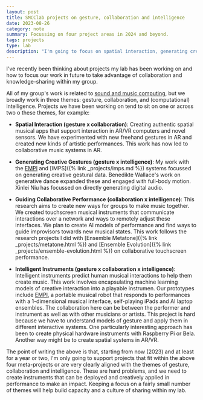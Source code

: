 ```yaml
---
layout: post
title: SMCClab projects on gesture, collaboration and intelligence
date: 2023-08-26
category: note
summary: Focussing on four project areas in 2024 and beyond.
tags: projects
type: lab
description: "I'm going to focus on spatial interaction, generating creative gestures, intelligent instruments, and collaborative performance."
---
```


I've recently been thinking about projects my lab has been working on and how
to focus our work in future to take advantage of collaboration and
knowledge-sharing within my group.

All of my group's work is related to [sound and music
computing](https://comp.anu.edu.au/courses/laptop-ensemble/), but we broadly
work in three themes: gesture, collaboration, and (computational) intelligence.
Projects we have been working on tend to sit on one or across two o these
themes, for example: 

- **Spatial Interaction (gesture x collaboration)**: Creating authentic spatial
  musical apps that support interaction in AR/VR computers and novel sensors.
  We have experimented with new freehand gestures in AR and created new kinds
  of artistic performances. This work has now led to collaborative music
  systems in AR.

- **Generating Creative Gestures (gesture x intelligence)**: My work with the
  [EMPI]() and [IMPS]({% link _projects/imps.md %}) systems focussed on
  generating creative gestural data. Benedikte Wallace's work on generative
  dance expanded these and engaged with full-body motion. Xinlei Niu has
  focussed on directly generating digital audio.

- **Guiding Collaborative Performance (collaboration x intelligence)**: This
  research aims to create new ways for groups to make music together. We
  created touchscreen musical instruments that communicate interactions over a
  network and ways to remotely adjust these interfaces.  We plan to create AI
  models of performance and find ways to guide improvisors towards new musical
  states. This work follows the research projects I did with [Ensemble
  Metatone]({% link _projects/metatone.html %}) and [Ensemble Evolution]({%
  link _projects/ensemble-evolution.html %}) on collaborative touchscreen
  performance.

- **Intelligent Instruments (gesture x collaboration x intelligence)**:
  Intelligent instruments predict human musical interactions to help them
  create music. This work involves encapsulating machine learning models of
  creative interaction into a playable instrumen. Our prototypes include
  [EMPI](), a portable musical robot that responds to performances with a
  1-dimensional musical interface, self-playing iPads and AI laptop ensembles.
  The collaboration here can be between the performer and instrument as well as
  with other musicians or artists. This project is hard because we have to
  understand models of gesture and apply them in different interactive systems.
  One particularly interesting approach has been to create physical hardware
  instruments with Raspberry Pi or Bela. Another way might be to create spatial
  systems in AR/VR.

The point of writing the above is that, starting from now (2023) and at least
for a year or two, I'm only going to support projects that fit within the above
four meta-projects or are very clearly aligned with the themes of gesture,
collaboration and intelligence. These are hard problems, and we need to create
instruments that can be deployed and creatively applied in performance to make
an impact. Keeping a focus on a fairly small number of themes will help build
capacity and a culture of sharing within my lab.
